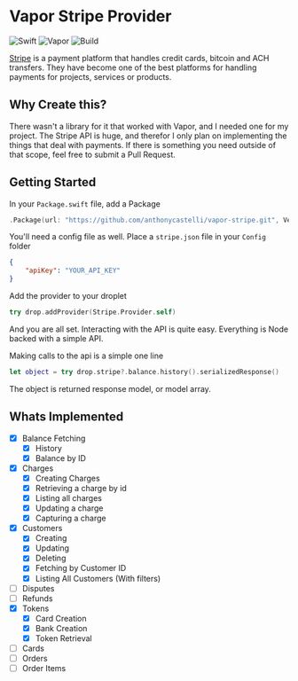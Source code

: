 # Vapor Stripe Provider

![Swift](http://img.shields.io/badge/swift-3.1-brightgreen.svg)
![Vapor](http://img.shields.io/badge/vapor-2.0-brightgreen.svg)
![Build](https://img.shields.io/badge/build-passing-brightgreen.svg)

[Stripe][stripe_home] is a payment platform that handles credit cards, bitcoin and ACH transfers. They have become one of the best platforms for handling payments for projects, services or products.

## Why Create this?
There wasn't a library for it that worked with Vapor, and I needed one for my project.
The Stripe API is huge, and therefor I only plan on implementing the things that deal with payments. If there is something you need outside of that scope, feel free to submit a Pull Request.

## Getting Started
In your `Package.swift` file, add a Package
~~~~swift
.Package(url: "https://github.com/anthonycastelli/vapor-stripe.git", Version(0,0,1, prereleaseIdentifiers: ["beta"]))
~~~~

You'll need a config file as well. Place a `stripe.json` file in your `Config` folder
~~~~json
{
    "apiKey": "YOUR_API_KEY"
}
~~~~

Add the provider to your droplet
~~~~swift
try drop.addProvider(Stripe.Provider.self)
~~~~

And you are all set. Interacting with the API is quite easy. Everything is Node backed with a simple API.

Making calls to the api is a simple one line
~~~~swift
let object = try drop.stripe?.balance.history().serializedResponse()
~~~~
The object is returned response model, or model array.

## Whats Implemented
* [x] Balance Fetching
    * [x] History
    * [x] Balance by ID
* [x] Charges
    * [x] Creating Charges
    * [x] Retrieving a charge by id
    * [x] Listing all charges
    * [x] Updating a charge
    * [x] Capturing a charge
* [x] Customers
    * [x] Creating
    * [x] Updating
    * [x] Deleting
    * [x] Fetching by Customer ID
    * [x] Listing All Customers (With filters)
* [ ] Disputes
* [ ] Refunds
* [x] Tokens
	* [x] Card Creation
	* [x] Bank Creation
	* [x] Token Retrieval
* [ ] Cards
* [ ] Orders
* [ ] Order Items

[stripe_home]: http://stripe.com "Stripe"
[stripe_api]: https://stripe.com/docs/api "Stripe API Endpoints"
